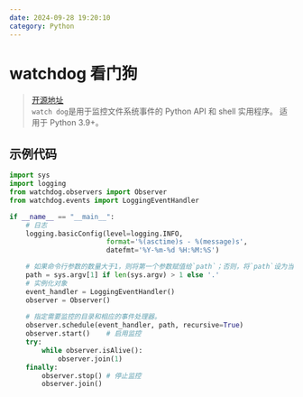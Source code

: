 ```yaml
---
date: 2024-09-28 19:20:10
category: Python
---
```

# watchdog 看门狗
> [开源地址](https://github.com/gorakhargosh/watchdog)   
`watch dog`是用于监控文件系统事件的 Python API 和 shell 实用程序。
适用于 Python 3.9+。

## 示例代码
```Python
import sys
import logging
from watchdog.observers import Observer
from watchdog.events import LoggingEventHandler

if __name__ == "__main__":
    # 日志
    logging.basicConfig(level=logging.INFO,
                        format='%(asctime)s - %(message)s',
                        datefmt='%Y-%m-%d %H:%M:%S')

    # 如果命令行参数的数量大于1，则将第一个参数赋值给`path`；否则，将`path`设为当前目录`.`。
    path = sys.argv[1] if len(sys.argv) > 1 else '.'
    # 实例化对象
    event_handler = LoggingEventHandler()
    observer = Observer()
    
    # 指定需要监控的目录和相应的事件处理器。
    observer.schedule(event_handler, path, recursive=True)
    observer.start()    # 启用监控
    try:
        while observer.isAlive():
            observer.join(1)
    finally:
        observer.stop() # 停止监控
        observer.join()
```